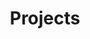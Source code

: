---
title: Projects
permalink: /projects/
layout: project-index-layout.njk
breadcrumbs:
  - label: Home
    url: /
  - label: Projects
cards:
  - card:
    title: Autonomous Flower Pot
    url: /projects/self-watering-flower-pot/
    items:
      - title: Self Watering Concept
        url: /blog/self-watering-flower-pot-concept/
      - title: Self Watering Hardware
        url: /blog/self-watering-flower-pot-hardware/
      - title: Self Watering Setup
        url: /blog/self-watering-flower-pot-setup/
      - title: Self Watering Programming
        url: /blog/self-watering-flower-pot-programming/
      - title: Self Watering Debugging
        url: /blog/self-watering-flower-pot-debugging/
      - title: Data Hub Concept
        url: /blog/autonomous-flower-pot-data-hub-concept/
  - card:
    title: Web Development
    url: /projects/web-development/
    items:
      - title: Making TeenyTek
        url: /blog/making-teenytek/
  - card:
    title: Minecraft Bots
    url: /projects/minecraft-bots/
    items:
      - title: Fishing Bot Idea
        url: /blog/afk-fishing-bot-idea/
---